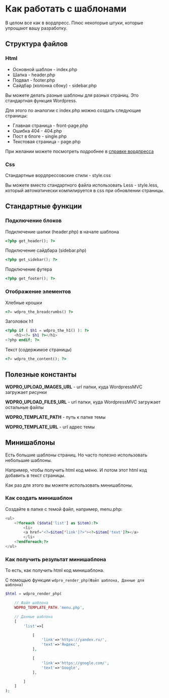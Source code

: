 # Как работать с шаблонами

В целом все как в вордпресс. Плюс некоторые штуки, которые упрощают вашу разработку.



## Структура файлов

### Html

- Основной шаблон - index.php
- Шапка - header.php
- Подвал - footer.php
- Сайдбар (колонка сбоку) - sidebar.php

Вы можете делать разные шаблоны для разных страниц. Это стандартная функция Wordpress.

Для этого по аналогии с index.php можно создать следующие страницы:

* Главная страница - front-page.php
* Ошибка 404 - 404.php
* Пост в блоге - single.php
* Текстовая страница - page.php

При желании можете посмотреть подробнее в [справке вордпресса](https://codex.wordpress.org/Иерархия_шаблонов)

### Css

Стандартные вордпрессовские стили - style.css

Вы можете вместо стандартного файла использовать Less - style.less, который автоматически компилируется в css при обновлении страницы.

## Стандартные функции

### Подключение блоков

Подключение шапки (header.php) в начале шаблона

```php
<?php get_header(); ?>
```

Подключение сайдбара (sidebar.php)

```php
<?php get_sidebar(); ?>
```

Подключение футера

```php
<?php get_footer(); ?>
```

### Отображение элементов

Хлебные крошки

```php
<?= wdpro_the_breadcrumbs() ?>
```

Заголовок h1

```php
<?php if ( $h1 = wdpro_the_h1() ): ?>
	<h1><?= $h1 ?></h1>
<?php endif; ?>
```

Текст (содержимое страницы)

```php
<?= wdpro_the_content(); ?>
```



## Полезные константы

**WDPRO_UPLOAD_IMAGES_URL** - url папки, куда WordpressMVC загружает рисунки

**WDPRO_UPLOAD_FILES_URL** - url папки, куда WordpressMVC загружает остальные файлы

**WDPRO_TEMPLATE_PATH** - путь к папке темы

**WDPRO_TEMPLATE_URL** - url адрес темы



## Минишаблоны

Есть большие шаблоны страниц. Но часто полезно использовать небольшие шаблоны.

Например, чтобы получить html код меню. И потом этот html код добавить в текст страницы.

Как раз для этого вы можете использовать минишаблоны.



### Как создать минишаблон

Создайте в папке с темой файл, например, menu.php:

```php
<ul>
    <?foreach ($data['list'] as $item):?>
        <li>
        <a href="<?=$item['link']?>"><?=$item['text']?></a>
        </li>
    <?endforeach;?>
</ul>
```



### Как получить результат минишаблона

То есть, как получить html код минишаблона.

С помощью функции `wdpro_render_php(Файл шаблона, Данные для шаблона)`

```php
$html = wdpro_render_php(

    // Файл шаблона
    WDPRO_TEMPLATE_PATH.'menu.php',

    // Данные шаблона
    [
        'list'=>[

            [
                'link'=>'https://yandex.ru/',
                'text'=>'Яндекс',
            ],

            [
                'link'=>'https://google.com/',
                'text'=>'Google',
            ],

        ]
    ]
);
```




